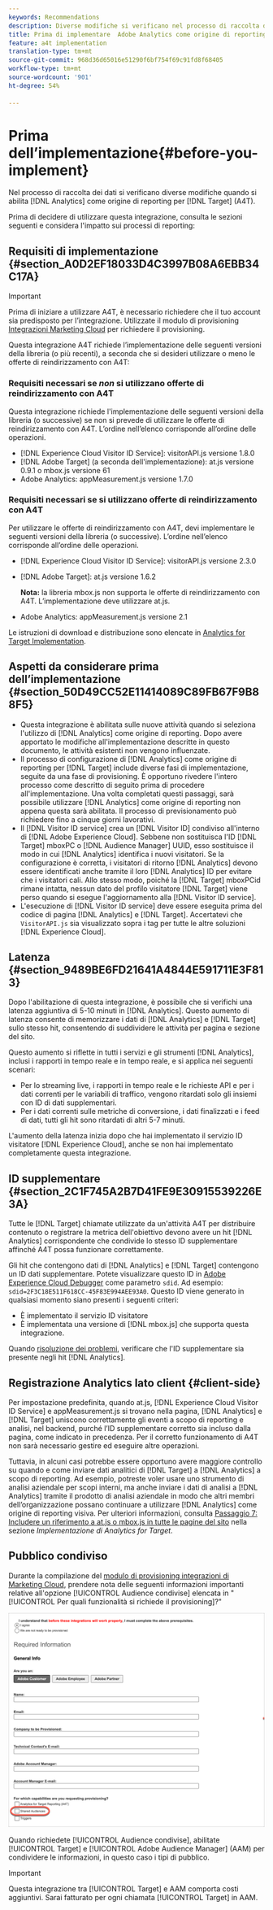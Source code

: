 ```yaml
---
keywords: Recommendations
description: Diverse modifiche si verificano nel processo di raccolta dei dati quando si abilita Analytics come origine della generazione di rapporti per Target (A4T).
title: Prima di implementare  Adobe Analytics come origine di reporting per  Adobe Target (A4T)
feature: a4t implementation
translation-type: tm+mt
source-git-commit: 968d36d65016e51290f6bf754f69c91fd8f68405
workflow-type: tm+mt
source-wordcount: '901'
ht-degree: 54%

---
```



# Prima dell’implementazione{#before-you-implement}

Nel processo di raccolta dei dati si verificano diverse modifiche quando si abilita [!DNL Analytics] come origine di reporting per [!DNL Target] (A4T).

Prima di decidere di utilizzare questa integrazione, consulta le sezioni seguenti e considera l&#39;impatto sui processi di reporting:

## Requisiti di implementazione {#section_A0D2EF18033D4C3997B08A6EBB34C17A}

>[!IMPORTANT]
>
>Prima di iniziare a utilizzare A4T, è necessario richiedere che il tuo account sia predisposto per l’integrazione. Utilizzate il modulo di provisioning [Integrazioni Marketing Cloud](https://www.adobe.com/go/audiences) per richiedere il provisioning.

Questa integrazione A4T richiede l’implementazione delle seguenti versioni della libreria (o più recenti), a seconda che si desideri utilizzare o meno le offerte di reindirizzamento con A4T:

### Requisiti necessari se *non* si utilizzano offerte di reindirizzamento con A4T

Questa integrazione richiede l&#39;implementazione delle seguenti versioni della libreria (o successive) se non si prevede di utilizzare le offerte di reindirizzamento con A4T. L’ordine nell’elenco corrisponde all’ordine delle operazioni.

* [!DNL Experience Cloud Visitor ID Service]: visitorAPI.js versione 1.8.0
* [!DNL Adobe Target] (a seconda dell&#39;implementazione): at.js versione 0.9.1 o mbox.js versione 61
* Adobe Analytics: appMeasurement.js versione 1.7.0

### Requisiti necessari se si utilizzano offerte di reindirizzamento con A4T

Per utilizzare le offerte di reindirizzamento con A4T, devi implementare le seguenti versioni della libreria (o successive). L’ordine nell’elenco corrisponde all’ordine delle operazioni.

* [!DNL Experience Cloud Visitor ID Service]: visitorAPI.js versione 2.3.0
* [!DNL Adobe Target]: at.js versione 1.6.2

   **Nota:** la libreria mbox.js non supporta le offerte di reindirizzamento con A4T. L’implementazione deve utilizzare at.js.

* Adobe Analytics: appMeasurement.js versione 2.1

Le istruzioni di download e distribuzione sono elencate in [Analytics for Target Implementation](/help/c-integrating-target-with-mac/a4t/a4timplementation.md).

## Aspetti da considerare prima dell’implementazione {#section_50D49CC52E11414089C89FB67F9B88F5}

* Questa integrazione è abilitata sulle nuove attività quando si seleziona l&#39;utilizzo di [!DNL Analytics] come origine di reporting. Dopo avere apportato le modifiche all&#39;implementazione descritte in questo documento, le attività esistenti non vengono influenzate.
* Il processo di configurazione di [!DNL Analytics] come origine di reporting per [!DNL Target] include diverse fasi di implementazione, seguite da una fase di provisioning. È opportuno rivedere l&#39;intero processo come descritto di seguito prima di procedere all&#39;implementazione. Una volta completati questi passaggi, sarà possibile utilizzare [!DNL Analytics] come origine di reporting non appena questa sarà abilitata. Il processo di previsionamento può richiedere fino a cinque giorni lavorativi.
* Il [!DNL Visitor ID service] crea un [!DNL Visitor ID] condiviso all&#39;interno di [!DNL Adobe Experience Cloud]. Sebbene non sostituisca l&#39;ID [!DNL Target] mboxPC o [!DNL Audience Manager] UUID, esso sostituisce il modo in cui [!DNL Analytics] identifica i nuovi visitatori. Se la configurazione è corretta, i visitatori di ritorno [!DNL Analytics] devono essere identificati anche tramite il loro [!DNL Analytics] ID per evitare che i visitatori cali. Allo stesso modo, poiché la [!DNL Target] mboxPCid rimane intatta, nessun dato del profilo visitatore [!DNL Target] viene perso quando si esegue l&#39;aggiornamento alla [!DNL Visitor ID service].
* L&#39;esecuzione di [!DNL Visitor ID service] deve essere eseguita prima del codice di pagina [!DNL Analytics] e [!DNL Target]. Accertatevi che `VisitorAPI.js` sia visualizzato sopra i tag per tutte le altre soluzioni [!DNL Experience Cloud].

## Latenza {#section_9489BE6FD21641A4844E591711E3F813}

Dopo l&#39;abilitazione di questa integrazione, è possibile che si verifichi una latenza aggiuntiva di 5-10 minuti in [!DNL Analytics]. Questo aumento di latenza consente di memorizzare i dati di [!DNL Analytics] e [!DNL Target] sullo stesso hit, consentendo di suddividere le attività per pagina e sezione del sito.

Questo aumento si riflette in tutti i servizi e gli strumenti [!DNL Analytics], inclusi i rapporti in tempo reale e in tempo reale, e si applica nei seguenti scenari:

* Per lo streaming live, i rapporti in tempo reale e le richieste API e per i dati correnti per le variabili di traffico, vengono ritardati solo gli insiemi con ID di dati supplementari.
* Per i dati correnti sulle metriche di conversione, i dati finalizzati e i feed di dati, tutti gli hit sono ritardati di altri 5-7 minuti.

L&#39;aumento della latenza inizia dopo che hai implementato il servizio ID visitatore [!DNL Experience Cloud], anche se non hai implementato completamente questa integrazione.

## ID supplementare {#section_2C1F745A2B7D41FE9E30915539226E3A}

Tutte le [!DNL Target] chiamate utilizzate da un&#39;attività A4T per distribuire contenuto o registrare la metrica dell&#39;obiettivo devono avere un hit [!DNL Analytics] corrispondente che condivide lo stesso ID supplementare affinché A4T possa funzionare correttamente.

Gli hit che contengono dati di [!DNL Analytics] e [!DNL Target] contengono un ID dati supplementare. Potete visualizzare questo ID in [Adobe Experience Cloud Debugger](https://experienceleague.adobe.com/docs/debugger/using/experience-cloud-debugger.html) come parametro `sdid`. Ad esempio: `sdid=2F3C18E511F618CC-45F83E994AEE93A0`. Questo ID viene generato in qualsiasi momento siano presenti i seguenti criteri:

* È implementato il servizio ID visitatore
* È implementata una versione di [!DNL mbox.js] che supporta questa integrazione.

Quando [risoluzione dei problemi](/help/c-integrating-target-with-mac/a4t/c-a4t-troubleshooting/a4t-troubleshooting.md), verificare che l&#39;ID supplementare sia presente negli hit [!DNL Analytics].

## Registrazione Analytics lato client {#client-side}

Per impostazione predefinita, quando at.js, [!DNL Experience Cloud Visitor ID Service] e appMeasurement.js si trovano nella pagina, [!DNL Analytics] e [!DNL Target] uniscono correttamente gli eventi a scopo di reporting e analisi, nel backend, purché l’ID supplementare corretto sia incluso dalla pagina, come indicato in precedenza. Per il corretto funzionamento di A4T non sarà necessario gestire ed eseguire altre operazioni.

Tuttavia, in alcuni casi potrebbe essere opportuno avere maggiore controllo su quando e come inviare dati analitici di [!DNL Target] a [!DNL Analytics] a scopo di reporting. Ad esempio, potreste voler usare uno strumento di analisi aziendale per scopi interni, ma anche inviare i dati di analisi a [!DNL Analytics] tramite il prodotto di analisi aziendale in modo che altri membri dell’organizzazione possano continuare a utilizzare [!DNL Analytics] come origine di reporting visiva. Per ulteriori informazioni, consulta [Passaggio 7: Includere un riferimento a at.js o mbox.js in tutte le pagine del sito](/help/c-integrating-target-with-mac/a4t/a4timplementation.md#step7) nella sezione *Implementazione di Analytics for Target*.

## Pubblico condiviso

Durante la compilazione del [modulo di provisioning integrazioni di Marketing Cloud](https://www.adobe.com/go/audiences), prendere nota delle seguenti informazioni importanti relative all&#39;opzione [!UICONTROL Audience condivise] elencata in &quot;[!UICONTROL Per quali funzionalità si richiede il provisioning]?&quot;

![Modulo di richiesta](/help/c-integrating-target-with-mac/a4t/assets/request-form.png)

Quando richiedete [!UICONTROL Audience condivise], abilitate [!UICONTROL Target] e [!UICONTROL Adobe Audience Manager] (AAM) per condividere le informazioni, in questo caso i tipi di pubblico.

>[!IMPORTANT]
>
>Questa integrazione tra [!UICONTROL Target] e AAM comporta costi aggiuntivi. Sarai fatturato per ogni chiamata [!UICONTROL Target] in AAM.
